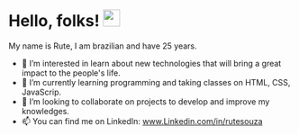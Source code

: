 # Hello, folks! <img src="https://raw.githubusercontent.com/MartinHeinz/MartinHeinz/master/wave.gif" width="30px"/>
My name is Rute, I am brazilian and have 25 years.
- 👀 I’m interested in learn about new technologies that will bring a great impact to the people's life.
- 🌱 I’m currently learning programming and taking classes on HTML, CSS, JavaScrip.
- 💞️ I’m looking to collaborate on projects to develop and improve my knowledges.
- 📫 You can find me on LinkedIn: www.Linkedin.com/in/rutesouza
 

<!---
RuteSouza/RuteSouza is a ✨ special ✨ repository because its `README.md` (this file) appears on your GitHub profile.
You can click the Preview link to take a look at your changes.
--->
